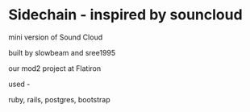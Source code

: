 # Sidechain - inspired by souncloud 


mini version of Sound Cloud

built by slowbeam and sree1995 

our mod2 project at Flatiron

used -

ruby, rails, postgres, bootstrap
